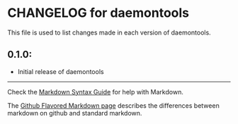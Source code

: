 # CHANGELOG for daemontools

This file is used to list changes made in each version of daemontools.

## 0.1.0:

* Initial release of daemontools

- - - 
Check the [Markdown Syntax Guide](http://daringfireball.net/projects/markdown/syntax) for help with Markdown.

The [Github Flavored Markdown page](http://github.github.com/github-flavored-markdown/) describes the differences between markdown on github and standard markdown.
